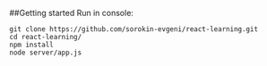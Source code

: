 ##Getting started
Run in console:
```
git clone https://github.com/sorokin-evgeni/react-learning.git
cd react-learning/
npm install
node server/app.js
```